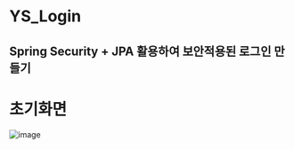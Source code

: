 # YS_Login

## Spring Security  + JPA 활용하여 보안적용된 로그인 만들기

초기화면
=========================================
![image](https://user-images.githubusercontent.com/77563750/111076775-1361cb80-8531-11eb-893c-640783c9eaba.png)
